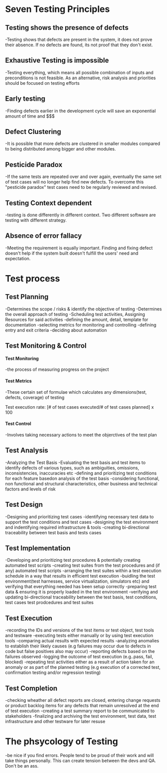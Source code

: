 # Seven Testing Principles

## Testing shows the presence of defects 
-Testing shows that defects are present in the system, it does not prove their absence.  If 
no defects are found, its not proof that they don't exist. 

## Exhaustive Testing is impossible
-Testing everything, which means all possible combination of inputs and preconditions 
is not feasible. As an alternative, risk analysis and priorities should be focused on 
testing efforts

## Early testing
-Finding defects earlier in the development cycle will save an exponential amount of time and $$$

## Defect Clustering
-It is possible that more defects are clustered in smaller modules compared to being distributed
among bigger and other modules.     

## Pesticide Paradox
-If the same tests are repeated over and over again, eventually the same set of test cases
will no longer help find new defects.   To overcome this "pesticide paradox" test cases need to 
be regularly reviewed and revised. 

## Testing Context dependent
-testing is done differently in different context.  Two different software are testing with
different strategy. 

## Absence of error fallacy
-Meeting the requirement is equally important.  Finding and fixing defect doesn't help if the system
built doesn't fulfill the users' need and expectation.  



# Test process

## Test Planning
-Determines the scope / risks & identify the objective of testing
-Determines the overall approach of testing
-Scheduling test activities, Assigning Resources for said activities
-defining the amount, detail, template for documentation
-selecting metrics for monitoring and controlling
-defining entry and exit criteria
-deciding about automation


## Test Monitoring & Control

#### Test Monitoring
-the process of measuring progress on the project

#### Test Metrics
-These certain set of formulae which calculates any dimensions(test, defects, coverage) of testing

Test execution rate:   [# of test cases executed/# of test cases planned] x 100

#### Test Control
-Involves taking necessary actions to meet the objerctives of the test plan


## Test Analysis
-Analyzing the Test Basis
-Evaluating the test basis and test items to identify defects of various types, such as ambiguities, 
omissions, inconsistencies, inaccuracies etc
-defining and prioritizing test conditions for each feature basedon analysis of the test basis
-considering functional, non functional and structural characteristics, other business and technical
factors and levels of risk


## Test Design
-Designing and prioritizing test cases
-identifying necessary test data to support the test conditions and test cases
-designing the test environment and indentifying required infrastructure & tools
-creating bi-directional traceability between test basis and tests cases


## Test Implementation
-Developing and prioritizing test procedures & potentially creating automated test scripts
-creating test suites from the test procedures and (if any) automated test scripts
-arranging the test suites within a test execution schedule in a way that results in efficient test execution
-buidling the test environment(test harnesses, service virtualization, simulators etc) and verifying that 
everything needed has been setup correctly
-preparing test data & ensuring it is properly loaded in the test environment
-verifying and updating bi-directional traceability between the test basis, test conditions, test cases
test prodcedures and test suites


## Test Execution
-recording the IDs and versions of the test items or test object, test tools and testware
-executing tests either manually or by using test execution tools
-comparing actual results with expected results
-analyzing anomalies to establish their likely causes (e.g failures may occur due to defects in code
but false positives also may occur)
-reporting defects based on the failures observed
-logging the outcome of test execution (e.g..pass, fail, blocked)
-repeating test activities either as a result of action taken for an anomaly or as part of the planned testing
(e.g execution of a corrected test, confirmation testing and/or regression testing)


## Test Completion
-checking wheather all defect reports are closed, entering change requests or product backlog items for
any defects that remain unresolved at the end of test execution
-creating a test summary report to be communicated to stakeholders
-finalizing and archiving the test environment, test data, test infrastructure and other testware for later resuse


# The phsycology of Testing
-be nice if you find errors.  People tend to be proud of their work and will take things personally. 
This can create tension between the devs and QA.   Don't be an ass.  




